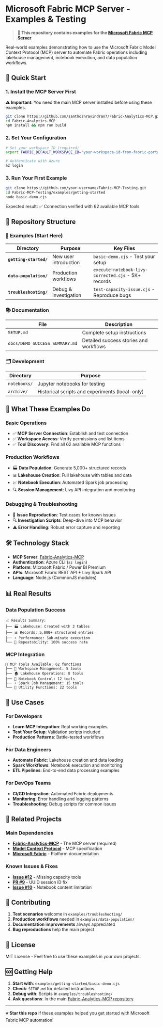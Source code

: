 # Microsoft Fabric MCP Server - Examples & Testing

> **🔗 This repository contains examples for the [Microsoft Fabric MCP Server](https://github.com/santhoshravindran7/Fabric-Analytics-MCP)**

Real-world examples demonstrating how to use the Microsoft Fabric Model Context Protocol (MCP) server to automate Fabric operations including lakehouse management, notebook execution, and data population workflows.

## 🚀 Quick Start

### 1. Install the MCP Server First

**⚠️ Important**: You need the main MCP server installed before using these examples.

```bash
git clone https://github.com/santhoshravindran7/Fabric-Analytics-MCP.git
cd Fabric-Analytics-MCP
npm install && npm run build
```

### 2. Set Your Configuration

```bash
# Set your workspace ID (required)
export FABRIC_DEFAULT_WORKSPACE_ID="your-workspace-id-from-fabric-portal"

# Authenticate with Azure
az login
```

### 3. Run Your First Example

```bash
git clone https://github.com/your-username/Fabric-MCP-Testing.git
cd Fabric-MCP-Testing/examples/getting-started
node basic-demo.cjs
```

Expected result: ✅ Connection verified with 62 available MCP tools

## 📁 Repository Structure

### 🌟 Examples (Start Here)

| Directory | Purpose | Key Files |
|-----------|---------|-----------|
| **`getting-started/`** | New user introduction | `basic-demo.cjs` - Test your setup |
| **`data-population/`** | Production workflows | `execute-notebook-livy-corrected.cjs` - 5K+ records |
| **`troubleshooting/`** | Debug & investigation | `test-capacity-issue.cjs` - Reproduce bugs |

### 📚 Documentation

| File | Description |
|------|-------------|
| `SETUP.md` | Complete setup instructions |
| `docs/DEMO_SUCCESS_SUMMARY.md` | Detailed success stories and workflows |

### 🗂️ Development

| Directory | Purpose |
|-----------|---------|
| `notebooks/` | Jupyter notebooks for testing |
| `archive/` | Historical scripts and experiments (local-only) |

## 🔧 What These Examples Do

### Basic Operations
- ✅ **MCP Server Connection**: Establish and test connection
- ✅ **Workspace Access**: Verify permissions and list items
- ✅ **Tool Discovery**: Find all 62 available MCP functions

### Production Workflows
- 🏭 **Data Population**: Generate 5,000+ structured records
- 📊 **Lakehouse Creation**: Full lakehouse with tables and data
- 📈 **Notebook Execution**: Automated Spark job processing
- 🔍 **Session Management**: Livy API integration and monitoring

### Debugging & Troubleshooting
- 🐛 **Issue Reproduction**: Test cases for known issues
- 🔍 **Investigation Scripts**: Deep-dive into MCP behavior
- ⚠️ **Error Handling**: Robust error capture and reporting

## 🛠️ Technology Stack

- **MCP Server**: [Fabric-Analytics-MCP](https://github.com/santhoshravindran7/Fabric-Analytics-MCP)
- **Authentication**: Azure CLI (`az login`)
- **Platform**: Microsoft Fabric / Power BI Premium
- **APIs**: Microsoft Fabric REST API + Livy Spark API
- **Language**: Node.js (CommonJS modules)

## 📊 Real Results

### Data Population Success
```
📈 Results Summary:
├── 🏭 Lakehouse: Created with 3 tables
├── 📊 Records: 5,000+ structured entries
├── ⚡ Performance: Sub-minute execution
└── 🔄 Repeatability: 100% success rate
```

### MCP Integration
```
🔗 MCP Tools Available: 62 functions
├── 📁 Workspace Management: 5 tools
├── 🏠 Lakehouse Operations: 8 tools  
├── 📔 Notebook Control: 12 tools
├── ⚡ Spark Job Management: 15 tools
└── 🔧 Utility Functions: 22 tools
```

## 🎯 Use Cases

### For Developers
- **Learn MCP Integration**: Real working examples
- **Test Your Setup**: Validation scripts included
- **Production Patterns**: Battle-tested workflows

### For Data Engineers  
- **Automate Fabric**: Lakehouse creation and data loading
- **Spark Workflows**: Notebook execution and monitoring
- **ETL Pipelines**: End-to-end data processing examples

### For DevOps Teams
- **CI/CD Integration**: Automated Fabric deployments
- **Monitoring**: Error handling and logging patterns
- **Troubleshooting**: Debug scripts for common issues

## 🔗 Related Projects

### Main Dependencies
- **[Fabric-Analytics-MCP](https://github.com/santhoshravindran7/Fabric-Analytics-MCP)** - The MCP server (required)
- **[Model Context Protocol](https://modelcontextprotocol.io/)** - MCP specification
- **[Microsoft Fabric](https://docs.microsoft.com/en-us/fabric/)** - Platform documentation

### Known Issues & Fixes
- **[Issue #12](https://github.com/santhoshravindran7/Fabric-Analytics-MCP/issues/12)** - Missing capacity tools
- **[PR #9](https://github.com/santhoshravindran7/Fabric-Analytics-MCP/pull/9)** - UUID session ID fix
- **[Issue #10](https://github.com/santhoshravindran7/Fabric-Analytics-MCP/issues/10)** - Notebook content limitation

## 🤝 Contributing

1. **Test scenarios** welcome in `examples/troubleshooting/`
2. **Production workflows** needed in `examples/data-population/`
3. **Documentation improvements** always appreciated
4. **Bug reproductions** help the main project

## 📄 License

MIT License - Feel free to use these examples in your own projects.

## 🆘 Getting Help

1. **Start with**: `examples/getting-started/basic-demo.cjs`
2. **Check**: `SETUP.md` for detailed instructions
3. **Debug with**: Scripts in `examples/troubleshooting/`
4. **Ask questions**: In the main [Fabric-Analytics-MCP repository](https://github.com/santhoshravindran7/Fabric-Analytics-MCP/issues)

---

**⭐ Star this repo** if these examples helped you get started with Microsoft Fabric MCP automation!
